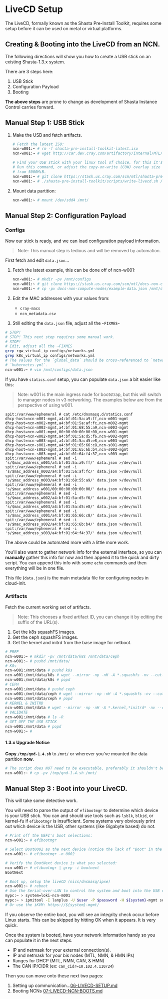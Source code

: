 # LiveCD Setup
The LiveCD, formally known as the Shasta Pre-Install Toolkit, requires some setup before it can be
used on metal or virtual platforms.

## Creating & Booting into the LiveCD from an NCN.

The following directions will show you how to create a USB stick on an existing Shasta-1.3.x system.

There are 3 steps here:
1. USB Stick
2. Configuration Payload
4. Booting

**The above steps** are prone to change as development of Shasta Instance Control carries forward.

## Manual Step 1: USB Stick

1. Make the USB and fetch artifacts.

    ```bash
    # Fetch the latest ISO:
    ncn-w001:~ # rm -f shasta-pre-install-toolkit-latest.iso
    ncn-w001:~ # wget http://car.dev.cray.com/artifactory/internal/MTL/sle15_sp2_ncn/x86_64/dev/master/metal-team/shasta-pre-install-toolkit-latest.iso

    # Find your USB stick with your linux tool of choice, for this it's /dev/sdd.
    # Run this command, or adjust the copy-on-write (COW) overlay size for persistent storage
    # from 5000MiB.                                                                                       
    ncn-w001:~ # git clone https://stash.us.cray.com/scm/mtl/shasta-pre-install-toolkit.git
    ncn-w001:~ # ./shasta-pre-install-toolkit/scripts/write-livecd.sh /dev/sdd $(pwd)/shasta-pre-install-toolkit-latest.iso 5000
    ```

2. Mount data partition:

    ```bash
    ncn-w001:~ # mount /dev/sdd4 /mnt/
    ```

## Manual Step 2: Configuration Payload

### Configs

Now our stick is ready, and we can load configuration payload information.

> Note: This manual step is tedious and will be removed by automation.

First fetch and edit `data.json`...

1. Fetch the latest example, this can be done off of ncn-w001:

    ```bash
    ncn-w001:~ # mkdir -pv /mnt/configs
    ncn-w001:~ # git clone https://stash.us.cray.com/scm/mtl/docs-non-compute-nodes.git
    ncn-w001:~ # cp -pv docs-non-compute-nodes/example-data.json /mnt/configs/data.json
    ```
2. Edit the MAC addresses with your values from:

    - `cray-macs`
    - `ncn_metadata.csv`

3. Still editing the `data.json` file, adjust all the `~FIXMES~`    
```bash
# STOP!
# STOP! This next step requires some manual work.
# STOP!
# Edit, adjust all the ~FIXMES
grep rgw_virtual_ip configs/networks.yml
grep k8s_virtual_ip configs/networks.yml
# The values for the `global_data` should be cross-referenced to `networks_derived.yml` and
# `kubernetes.yml`.
ncn-w001:~ # vim /mnt/configs/data.json
```

If you have `statics.conf` setup, you can populate `data.json` a bit easier like this:
> Note: w001 is the main ingress node for bootstrap, but this will switch to manager nodes in 
> v3 networking. The examples below are from the perspective of using w001.
```
spit:/var/www/ephemeral # cat /etc/dnsmasq.d/statics.conf
dhcp-host=ncn-m001-mgmt,a4:bf:01:5a:a9:ff,ncn-m001-mgmt
dhcp-host=ncn-m002-mgmt,a4:bf:01:5a:af:fc,ncn-m002-mgmt
dhcp-host=ncn-m003-mgmt,a4:bf:01:68:55:a9,ncn-m003-mgmt
dhcp-host=ncn-w001-mgmt,00:00:00:00:00:00,ncn-w001-mgmt
dhcp-host=ncn-w002-mgmt,a4:bf:01:5a:d5:f6,ncn-w002-mgmt
dhcp-host=ncn-w003-mgmt,a4:bf:01:5a:d5:e8,ncn-w003-mgmt
dhcp-host=ncn-s001-mgmt,a4:bf:01:65:66:c8,ncn-s001-mgmt
dhcp-host=ncn-s002-mgmt,a4:bf:01:65:6b:b4,ncn-s002-mgmt
dhcp-host=ncn-s003-mgmt,a4:bf:01:64:f4:37,ncn-s003-mgmt
spit:/var/www/ephemeral # sed -i 's/$mac_address_m001/a4:bf:01:5a:a9:ff/' data.json >/dev/null
spit:/var/www/ephemeral # sed -i 's/$mac_address_m002/a4:bf:01:5a:af:fc/' data.json >/dev/null
spit:/var/www/ephemeral # sed -i 's/$mac_address_m003/a4:bf:01:68:55:a9/' data.json >/dev/null
spit:/var/www/ephemeral # sed -i 's/$mac_address_w001/00:00:00:00:00:00/' data.json >/dev/null
spit:/var/www/ephemeral # sed -i 's/$mac_address_w002/a4:bf:01:5a:d5:f6/' data.json >/dev/null
spit:/var/www/ephemeral # sed -i 's/$mac_address_w003/a4:bf:01:5a:d5:e8/' data.json >/dev/null
spit:/var/www/ephemeral # sed -i 's/$mac_address_s001/a4:bf:01:65:66:c8/' data.json >/dev/null
spit:/var/www/ephemeral # sed -i 's/$mac_address_s002/a4:bf:01:65:6b:b4/' data.json >/dev/null
spit:/var/www/ephemeral # sed -i 's/$mac_address_s003/a4:bf:01:64:f4:37/' data.json >/dev/null
```
The above could be automated more with a little more work.

You'll also want to gather network info for the external interface, so you can **manually** gather this info for now and then append it to the quick and dirty script.  You can append this info with some `echo` commands and then everything will be in one file.

This file (`data.json`) is the main metadata file for configuring nodes in cloud-init.

### Artifacts


Fetch the current working set of artifacts.
> Note: This chooses a fixed artifact ID, you can change it by editing the suffix of the URL(s).

1. Get the k8s squashFS images.
2. Get the ceph squashFS images.
3. Get the kernel and initrd from the base image for netboot.

```bash
# PREP
ncn-w001:~ # mkdir -pv /mnt/data/k8s /mnt/data/ceph
ncn-w001:~ # pushd /mnt/data/
# K8s
ncn-w001:/mnt/data # pushd k8s
ncn-w001:/mnt/data/k8s # wget --mirror -np -nH -A *.squashfs -nv --cut-dirs=5 http://arti.dev.cray.com:80/artifactory/node-images-unstable-local/shasta/kubernetes/0.0.1-4/
ncn-w001:/mnt/data/k8s # popd
# CEPH
ncn-w001:/mnt/data # pushd ceph
ncn-w001:/mnt/data/ceph # wget --mirror -np -nH -A *.squashfs -nv --cut-dirs=5 http://arti.dev.cray.com/artifactory/node-images-unstable-local/shasta/storage-ceph/0.0.1-6/
ncn-w001:/mnt/data/ceph # popd
# KERNEL & INITRD
ncn-w001:/mnt/data # wget --mirror -np -nH -A *.kernel,*initrd* -nv --cut-dirs=5 http://arti.dev.cray.com:80/artifactory/node-images-unstable-local/shasta/sles15-base/0.0.1-1/
# VALIDATE
ncn-w001:/mnt/data # ls -R
# GET OFF THE USB STICK
ncn-w001:/mnt/data # popd
ncn-w001:~ #
```


#### 1.3.x Upgrade Notice

**Copy `/tmp/qnd-1.4.sh`** to `/mnt/` or wherever you've mounted the data partition **now**.
```bash
# The script does NOT need to be executable, preferably it shouldn't be.
ncn-w001:~ # cp -pv /tmp/qnd-1.4.sh /mnt/
```

## Manual Step 3 : Boot into your LiveCD.

This will take some detective work.

You will need to parse the output of `efibootmgr` to determine which device is your USB stick. You
can and should use tools such as `lsblk`, `blkid`, or kernel-fu if `efibootmgr` is insufficient. Some
systems very obviously print out which device is the USB, other systems (like Gigabyte based) do not.

```bash
# Print off the UEFI's boot selections:
ncn-w001:~ # efibootmgr

# Select Boot0002 as the next device (notice the lack of "Boot" in the ID number.
ncn-w001:~ # efibootmgr -n 0002

# Verify the BootNext device is what you selected:
ncn-w001:~ # efibootmgr | grep -i bootnext
BootNext
```

```bash
# Boot up, setup the liveCD (nics/dnsmasq/ipxe)
ncn-w001:~ # reboot                                                       
# Use the Serial-over-LAN to control the system and boot into the USB drive                 
mypc:~ > system=loki-ncn-m001
mypc:~ > ipmitool -I lanplus -U $user -P $password -H ${system}-mgmt sol activate
# Or use the iKVM: https://${system}-mgmt/
```

If you observe the entire boot, you will see an integrity check occur before Linux starts. This
can be skipped by hitting OK when it appears. It is very quick.

Once the system is booted, have your network information handy so you can populate it in the next steps.
- IP and netmask for your external connection(s).
- IP and netmask for your bis nodes (MTL, NMN, & HMN IPs)
- Ranges for DHCP (MTL, NMN, CAN, & HMN)
- The CAN IP/CIDR (ex: `can_cidr=10.102.4.110/24`)

Then you can move onto these next two pages:
1. Setting up communication...[06-LIVECD-SETUP.md](006-LIVECD-SETUP.md)
2. Booting NCNs [07-LIVECD-NCN-BOOTS.md](007-LIVECD-NCN-BOOTS.md)
